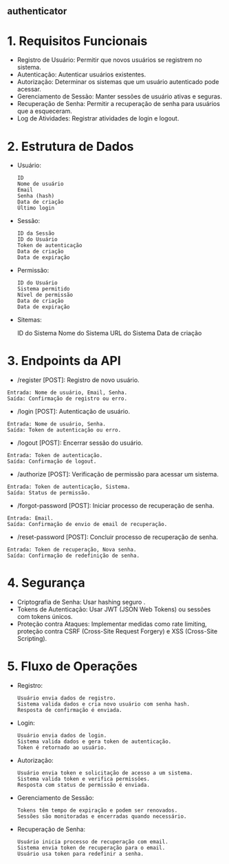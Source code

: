 ## authenticator

# 1. Requisitos Funcionais
  * Registro de Usuário: Permitir que novos usuários se registrem no sistema.
  * Autenticação: Autenticar usuários existentes.
  * Autorização: Determinar os sistemas que um usuário autenticado pode acessar.
  * Gerenciamento de Sessão: Manter sessões de usuário ativas e seguras.
  * Recuperação de Senha: Permitir a recuperação de senha para usuários que a esqueceram.
  * Log de Atividades: Registrar atividades de login e logout.
    
# 2. Estrutura de Dados
  * Usuário:

        ID
        Nome de usuário
        Email
        Senha (hash)
        Data de criação
        Último login

  * Sessão:

        ID da Sessão
        ID do Usuário
        Token de autenticação
        Data de criação
        Data de expiração

  * Permissão:

        ID do Usuário
        Sistema permitido
        Nível de permissão
        Data de criação
        Data de expiração
        
  
  * Sitemas:

       ID do Sistema
       Nome do Sistema
       URL do Sistema
       Data de criação
       

    
# 3. Endpoints da API
  *  /register [POST]: Registro de novo usuário.

    Entrada: Nome de usuário, Email, Senha.
    Saída: Confirmação de registro ou erro.
    
  *  /login [POST]: Autenticação de usuário.

    Entrada: Nome de usuário, Senha.
    Saída: Token de autenticação ou erro.
  *  /logout [POST]: Encerrar sessão do usuário.

    Entrada: Token de autenticação.
    Saída: Confirmação de logout.
  *  /authorize [POST]: Verificação de permissão para acessar um sistema.

    Entrada: Token de autenticação, Sistema.
    Saída: Status de permissão.
  *  /forgot-password [POST]: Iniciar processo de recuperação de senha.

    Entrada: Email.
    Saída: Confirmação de envio de email de recuperação.
  *  /reset-password [POST]: Concluir processo de recuperação de senha.

    Entrada: Token de recuperação, Nova senha.
    Saída: Confirmação de redefinição de senha.
# 4. Segurança
  * Criptografia de Senha: Usar hashing seguro .
  * Tokens de Autenticação: Usar JWT (JSON Web Tokens) ou sessões com tokens únicos.
  * Proteção contra Ataques: Implementar medidas como rate limiting, proteção contra CSRF (Cross-Site Request Forgery) e XSS (Cross-Site Scripting).
# 5. Fluxo de Operações
  * Registro:

        Usuário envia dados de registro.
        Sistema valida dados e cria novo usuário com senha hash.
        Resposta de confirmação é enviada.
  * Login:
        
        Usuário envia dados de login.
        Sistema valida dados e gera token de autenticação.
        Token é retornado ao usuário.
  * Autorização:

        Usuário envia token e solicitação de acesso a um sistema.
        Sistema valida token e verifica permissões.
        Resposta com status de permissão é enviada.
  * Gerenciamento de Sessão:

        Tokens têm tempo de expiração e podem ser renovados.
        Sessões são monitoradas e encerradas quando necessário.
  * Recuperação de Senha:

        Usuário inicia processo de recuperação com email.
        Sistema envia token de recuperação para o email.
        Usuário usa token para redefinir a senha.

